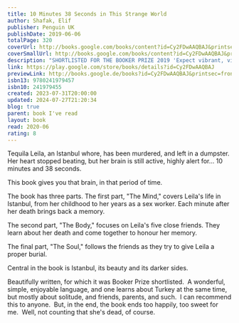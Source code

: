 ```yaml
---  
title: 10 Minutes 38 Seconds in This Strange World  
author: Shafak, Elif  
publisher: Penguin UK  
publishDate: 2019-06-06  
totalPage: 320  
coverUrl: http://books.google.com/books/content?id=Cy2FDwAAQBAJ&printsec=frontcover&img=1&zoom=1&edge=curl&source=gbs_api  
coverSmallUrl: http://books.google.com/books/content?id=Cy2FDwAAQBAJ&printsec=frontcover&img=1&zoom=5&edge=curl&source=gbs_api  
description: "SHORTLISTED FOR THE BOOKER PRIZE 2019 'Expect vibrant, vivid and eye-opening descriptions of Middle Eastern life propelled by a tender storyline, all in Shafak's haunting, beautiful and considered prose' Vanity Fair 'Incredibly sensuous and poetic and evocative' Pandora Sykes 'Richly uplifting... truly beautiful writing' Nicola Sturgeon 'In the first minute following her death, Tequila Leila's consciousness began to ebb, slowly and steadily, like a tide receding from the shore...' For Leila, each minute after her death recalls a sensuous memory: spiced goat stew, sacrificed by her father to celebrate the birth of a yearned-for son; bubbling vats of lemon and sugar to wax women's legs while men are at prayer; the cardamom coffee she shares with a handsome student in the brothel where she works. Each fading memory brings back the friends she made in her bittersweet life - friends who are now desperately trying to find her . . . 'Simply magnificent, a truly captivating work of immense power and beauty, on the essence of life and its end' Philippe Sands 'Elif Shafak brings into the written realm what so many others want to leave outside. Spend more than ten minutes and 38 seconds in this world of the estranged. Shafak makes a new home for us in words' Colum McCann 'Elif Shafak's extraordinary 10 Minutes, 38 Seconds in this Strange World is a work of brutal beauty and consummate tenderness' Simon Schama 'A rich, sensual novel... This is a novel that gives voice to the invisible, the untouchable, the abused and the damaged, weaving their painful songs into a thing of beauty.' Financial Times 'One of the best writers in the world today' Hanif Kureishi 'Haunting, moving, beautifully written. A masterpiece' Peter Frankopan 'Extraordinary' Guardian 'Life-affirming' Stylist *Elif Shafak's latest novel The Island of Missing Trees is available now*"  
link: https://play.google.com/store/books/details?id=Cy2FDwAAQBAJ  
previewLink: http://books.google.de/books?id=Cy2FDwAAQBAJ&printsec=frontcover&dq=Elif+Shafak,+10+minutes+38+seconds+in+this+strange+world&hl=&as_pt=BOOKS&cd=1&source=gbs_api  
isbn13: 9780241979457  
isbn10: 241979455  
created: 2023-07-31T20:00:00  
updated: 2024-07-27T21:20:34  
blog: true  
parent: book I've read  
layout: book  
read: 2020-06  
rating: 8  
---  
```

  
Tequila Leila, an Istanbul whore, has been murdered, and left in a dumpster. Her heart stopped beating, but her brain is still active, highly alert for... 10 minutes and 38 seconds.  
  
This book gives you that brain, in that period of time.  
  
The book has three parts. The first part, "The Mind," covers Leila's life in Istanbul, from her childhood to her years as a sex worker. Each minute after her death brings back a memory.  
  
The second part, "The Body," focuses on Leila's five close friends. They learn about her death and come together to honour her memory.  
  
The final part, "The Soul," follows the friends as they try to give Leila a proper burial.  
  
Central in the book is Istanbul, its beauty and its darker sides.  
  
Beautifully written, for which it was Booker Prize shortlisted.  A wonderful, simple, enjoyable language, and one learns about Turkey at the same time, but mostly about solitude, and friends, parents, and such.  I can recommend this to anyone.  But, in the end, the book ends too happily, too sweet for me.  Well, not counting that she's dead, of course.  
